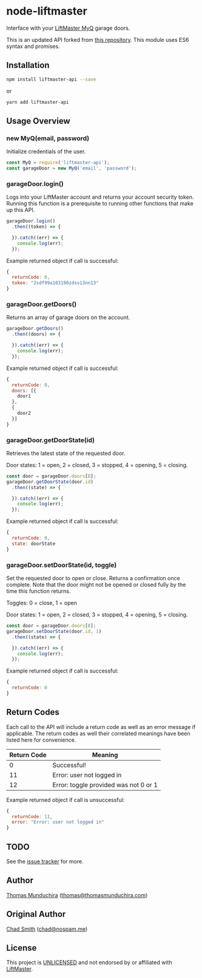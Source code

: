 # node-liftmaster

Interface with your [LiftMaster MyQ](http://www.liftmaster.com/lmcv2/connectedhome.htm) garage doors.

This is an updated API forked from [this repository](https://github.com/chadsmith/node-liftmaster). This module uses ES6 syntax and promises.

## Installation

```bash
npm install liftmaster-api --save
```

or 

```bash
yarn add liftmaster-api
```

## Usage Overview

### new MyQ(email, password)

Initialize credentials of the user.

```js
const MyQ = require('liftmaster-api');
const garageDoor = new MyQ('email', 'password');
```

### garageDoor.login()

Logs into your LiftMaster account and returns your account security token. Running this function is a prerequisite to running other functions that make up this API.

```js
garageDoor.login()
  .then((token) => {

  }).catch((err) => {
    console.log(err);
  });
```

Example returned object if call is successful:
```js
{
  returnCode: 0,
  token: "2sdf99a103190zdsv13nn13"
}
```

### garageDoor.getDoors()

Returns an array of garage doors on the account.

```js
garageDoor.getDoors()
  .then((doors) => {

  }).catch((err) => {
    console.log(err);
  });
```

Example returned object if call is successful:
```js
{
  returnCode: 0,
  doors: [{
    door1
  },
  {
    door2
  }]
}
```

### garageDoor.getDoorState(id)

Retrieves the latest state of the requested door.

Door states: 1 = open, 2 = closed, 3 = stopped, 4 = opening, 5 = closing.

```js
const door = garageDoor.doors[0];
garageDoor.getDoorState(door.id)
  .then((state) => {

  }).catch((err) => {
    console.log(err);
  });
```

Example returned object if call is successful:
```js
{
  returnCode: 0,
  state: doorState
}
```

### garageDoor.setDoorState(id, toggle)

Set the requested door to open or close. Returns a confirmation once complete. Note that the door might not be opened or closed fully by the time this function returns.

Toggles: 0 = close, 1 = open

Door states: 1 = open, 2 = closed, 3 = stopped, 4 = opening, 5 = closing.

```js
const door = garageDoor.doors[0];
garageDoor.setDoorState(door.id, 1)
  .then((state) => {

  }).catch((err) => {
    console.log(err);
  });
```

Example returned object if call is successful:
```js
{
  returnCode: 0
}
```

## Return Codes

Each call to the API will include a return code as well as an error message if applicable. The return codes as well their correlated meanings have been listed here for convenience.

| Return Code | Meaning                               |
|-------------|---------------------------------------|
| 0           | Successful!                           |
| 11          | Error: user not logged in             |
| 12          | Error: toggle provided was not 0 or 1 |

Example returned object if call is unsuccessful:
```js
{
  returnCode: 11,
  error: "Error: user not logged in"
}
```

## TODO

See the [issue tracker](http://github.com/thomasmunduchira/node-liftmaster/issues) for more.

## Author

[Thomas Munduchira]() ([thomas@thomasmunduchira.com](mailto:thomas@thomasmunduchira.com))

## Original Author

[Chad Smith](http://twitter.com/chadsmith) ([chad@nospam.me](mailto:chad@nospam.me))

## License

This project is [UNLICENSED](http://unlicense.org/) and not endorsed by or affiliated with [LiftMaster](http://www.liftmaster.com/).
